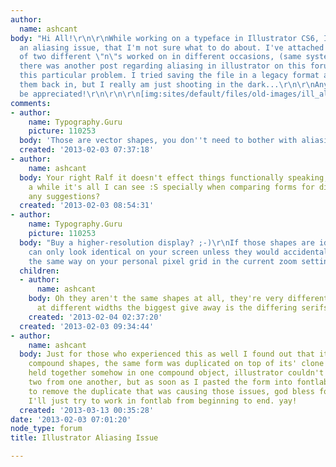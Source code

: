 ```yaml
---
author:
  name: ashcant
body: "Hi All!\r\n\r\nWhile working on a typeface in Illustrator CS6, I came across
  an aliasing issue, that I'm not sure what to do about. I've attached a screen cap
  of two different \"n\"s worked on in different occasions, (same system, same software)
  there was another post regarding aliasing in illustrator on this forum but it wasn't
  this particular problem. I tried saving the file in a legacy format and pasting
  them back in, but I really am just shooting in the dark...\r\n\r\nAny help would
  be appreciated!\r\n\r\n\r\n[img:sites/default/files/old-images/ill_aliasing_4896.jpg]"
comments:
- author:
    name: Typography.Guru
    picture: 110253
  body: 'Those are vector shapes, you don''t need to bother with aliasing. '
  created: '2013-02-03 07:37:18'
- author:
    name: ashcant
  body: Your right Ralf it doesn't effect things functionally speaking, but after
    a while it's all I can see :S specially when comparing forms for discrepancies,
    any suggestions?
  created: '2013-02-03 08:54:31'
- author:
    name: Typography.Guru
    picture: 110253
  body: "Buy a higher-resolution display? ;-)\r\nIf those shapes are identical they
    can only look identical on your screen unless they would accidentally fall exactly
    the same way on your personal pixel grid in the current zoom settings. "
  children:
  - author:
      name: ashcant
    body: Oh they aren't the same shapes at all, they're very different forms done
      at different widths the biggest give away is the differing serifs.
    created: '2013-02-04 02:37:20'
  created: '2013-02-03 09:34:44'
- author:
    name: ashcant
  body: Just for those who experienced this as well I found out that it was two overlapping
    compound shapes, the same form was duplicated on top of its' clone and it was
    held together somehow in one compound object, illustrator couldn't decipher the
    two from one another, but as soon as I pasted the form into fontlab, I was able
    to remove the duplicate that was causing those issues, god bless fontlab, I think
    I'll just try to work in fontlab from beginning to end. yay!
  created: '2013-03-13 00:35:28'
date: '2013-02-03 07:01:20'
node_type: forum
title: Illustrator Aliasing Issue

---
```

